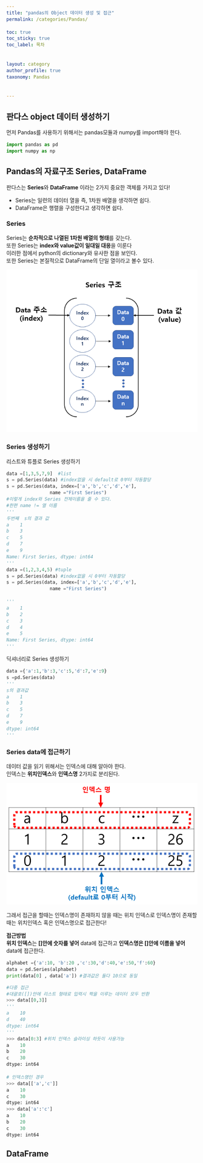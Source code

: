 ```yaml
---
title: "pandas의 Object 데이터 생성 및 접근"
permalink: /categories/Pandas/

toc: true
toc_sticky: true
toc_label: 목차


layout: category
author_profile: true
taxonomy: Pandas


---
```

## 판다스 object 데이터 생성하기 
 먼저 Pandas를 사용하기 위해서는 pandas모듈과 numpy를 import해야 한다.

 ```python
import pandas as pd
import numpy as np 
 ```

## Pandas의 자료구조 Series, DataFrame
판다스는 <strong>Series</strong>와 <strong>DataFrame</strong> 이라는 2가지 중요한 객체를 가지고 있다!

* Series는 일련의 데이터 열을 즉, 1차원 배열을 생각하면 쉽다.
* DataFrame은 행렬을 구성한다고 생각하면 쉽다.

### Series

Series는 <strong>순차적으로 나열된 1차원 배열의 형태</strong>를 갖는다.<br>
또한 Series는 <strong>index와 value값이 일대일 대응</strong>을 이룬다<br>
이러한 점에서 python의 dictionary와 유사한 점을 보인다.<br>
또한 Series는 본질적으로 DataFrame의 단일 열이라고 볼수 있다.

![Series](/assets/images/pandas/Series.png)

### Series 생성하기

리스트와 튜플로 Series 생성하기
``` py
data =[1,3,5,7,9]  #list
s = pd.Series(data) #index없을 시 default로 0부터 자동할당
s = pd.Series(data, index=['a','b','c','d','e'],
                name ="First Series")
#이렇게 index와 Series 전체이름을 줄 수 있다.
#한편 name != 열 이름 
'''
두번째  s의 결과 값
a    1
b    3
c    5
d    7
e    9
Name: First Series, dtype: int64
'''
data =(1,2,3,4,5) #tuple
s = pd.Series(data) #index없을 시 0부터 자동할당
s = pd.Series(data, index=['a','b','c','d','e'],
                name ="First Series")

'''
a    1
b    2
c    3
d    4
e    5
Name: First Series, dtype: int64
'''
```

딕셔너리로 Series 생성하기

```py
data ={'a':1,'b':3,'c':5,'d':7,'e':9}
s =pd.Series(data)
'''
s의 결과값
a    1
b    3
c    5
d    7
e    9
dtype: int64
'''
```
### Series data에 접근하기
데이터 값을 읽기 위해서는 인덱스에 대해 알아야 한다.<br>
인덱스는 <strong>위치인덱스</strong>와 <strong>인덱스명</strong> 2가지로 분리된다.<br>

![SeriesIdx](/assets/images/pandas/Series_idx.png)

그래서 접근을 할때는 인덱스명이 존재하지 않을 때는 위치 인덱스로
인덱스명이 존재할 때는 위치인덱스 혹은 인덱스명으로 접근한다!

<strong>접근방법</strong>
<br><strong>위치 인덱스</strong>는 <strong>[]안에 숫자를 넣어</strong> data에 접근하고
<strong>인덱스명은 []안에 이름을 넣어</strong> data에 접근한다.

```py
alphabet ={'a':10, 'b':20 ,'c':30,'d':40,'e':50,'f':60}
data = pd.Series(alphabet)
print(data[0] , data['a']) #결과값은 둘다 10으로 동일
```
```py
#다중 접근
#대괄호([])안에 리스트 형태로 입력시 짝을 이루는 데이터 모두 반환
>>> data[[0,3]]
'''
a    10
d    40
dtype: int64
'''
>>> data[0:3] #위치 인덱스 슬라이싱 하듯이 사용가능
a    10
b    20
c    30
dtype: int64

# 인덱스명인 경우
>>> data[['a','c']]
a    10
c    30
dtype: int64
>>> data['a':'c']
a    10
b    20
c    30
dtype: int64
```

## DataFrame
